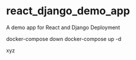 # react_django_demo_app
A demo app for React and Django Deployment

docker-compose down
docker-compose up -d

xyz

